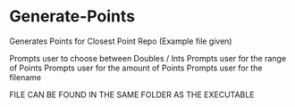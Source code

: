 # Generate-Points
Generates Points for Closest Point Repo (Example file given)

Prompts user to choose between Doubles / Ints
Prompts user for the range of Points
Prompts user for the amount of Points
Prompts user for the filename

FILE CAN BE FOUND IN THE SAME FOLDER AS THE EXECUTABLE
